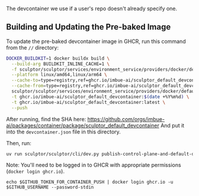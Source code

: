 The devcontainer we use if a user's repo doesn't already specify one.

## Building and Updating the Pre-baked Image

To update the pre-baked devcontainer image in GHCR, run this command from the `//` directory:

```bash
DOCKER_BUILDKIT=1 docker buildx build \
  --build-arg BUILDKIT_INLINE_CACHE=1 \
  -f sculptor/sculptor/services/environment_service/providers/docker/default_devcontainer/Dockerfile.unbaked \
  --platform linux/amd64,linux/arm64 \
  --cache-to=type=registry,ref=ghcr.io/imbue-ai/sculptor_default_devcontainer:buildcache,mode=max \
  --cache-from=type=registry,ref=ghcr.io/imbue-ai/sculptor_default_devcontainer:buildcache \
  sculptor/sculptor/services/environment_service/providers/docker/default_devcontainer \
  -t ghcr.io/imbue-ai/sculptor_default_devcontainer:$(date +%Y%m%d) \
  -t ghcr.io/imbue-ai/sculptor_default_devcontainer:latest \
  --push
```

After running, find the SHA here:
https://github.com/orgs/imbue-ai/packages/container/package/sculptor_default_devcontainer
And put it into the `devcontainer.json` file in this directory.

Then, run:

```sh
uv run sculptor/sculptor/cli/dev.py publish-control-plane-and-default-dev-container-to-s3
```

Note: You'll need to be logged in to GHCR with appropriate permissions (`docker login ghcr.io`).
```
echo $GITHUB_TOKEN_FOR_CONTAINER_PUSH | docker login ghcr.io -u $GITHUB_USERNAME --password-stdin
```
